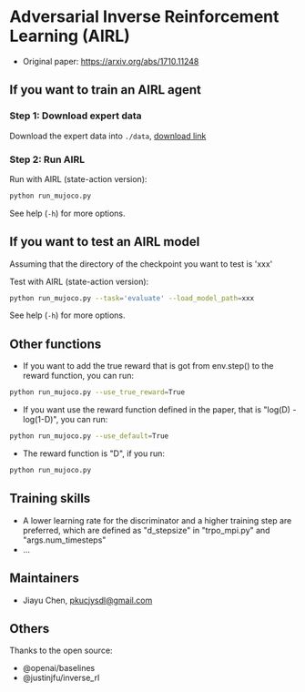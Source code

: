 # Adversarial Inverse Reinforcement Learning (AIRL)

- Original paper: https://arxiv.org/abs/1710.11248

## If you want to train an AIRL agent

### Step 1: Download expert data

Download the expert data into `./data`, [download link](https://drive.google.com/drive/folders/1XAux1QUpVYZ1XfxS8Da9brqZuusJGzse)

### Step 2: Run AIRL

Run with AIRL (state-action version):

```bash
python run_mujoco.py 
```
See help (`-h`) for more options.

## If you want to test an AIRL model

Assuming that the directory of the checkpoint you want to test is 'xxx'

Test with AIRL (state-action version):

```bash
python run_mujoco.py --task='evaluate' --load_model_path=xxx
```

See help (`-h`) for more options.

## Other functions

- If you want to add the true reward that is got from env.step() to the reward function, you can run:

```bash
python run_mujoco.py --use_true_reward=True
```

- If you want use the reward function defined in the paper, that is "log(D) - log(1-D)", you can run:

```bash
python run_mujoco.py --use_default=True
```

- The reward function is "D", if you run:

```bash
python run_mujoco.py 
```

## Training skills

- A lower learning rate for the discriminator and a higher training step are preferred, which are defined as "d_stepsize" in "trpo_mpi.py" and "args.num_timesteps"
- ...

## Maintainers

- Jiayu Chen, pkucjysdl@gmail.com

## Others

Thanks to the open source:

- @openai/baselines
- @justinjfu/inverse_rl

